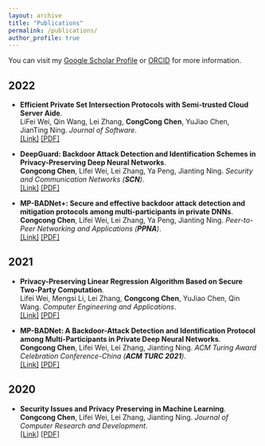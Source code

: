 ```yaml
---
layout: archive
title: "Publications"
permalink: /publications/
author_profile: true
---
```

<!-- ---
layout: archive
title: "Publications"
permalink: /publications/
author_profile: true
--- -->

<!-- {% if author.googlescholar %}
  You can also find my articles on <u><a href="{{author.googlescholar}}">my Google Scholar profile</a>.</u>
{% endif %}

{% include base_path %}

{% for post in site.publications reversed %}
  {% include archive-single.html %}
{% endfor %} -->
You can visit my [Google Scholar Profile](https://scholar.google.com/citations?user=mKiN4goAAAAJ&hl=zh-CN) or [ORCID](https://orcid.org/0000-0002-1716-1332) for more information.
## 2022
* <b>Efficient Private Set Intersection Protocols with Semi-trusted Cloud Server Aide</b>.<br>
LiFei Wei, Qin Wang, Lei Zhang,  <b>CongCong Chen</b>, YuJiao Chen, JianTing Ning. 
<i>Journal of Software</i>.<br>
[[Link]](http://dx.doi.org/10.13328/j.cnki.jos.006397)
[[PDF]](https://chen-congcong.github.io/files/paper/2022-11-15-efficient-private-set-intersection-protocols-with-semi-trusted-cloud-server-aided.pdf)

* <b>DeepGuard: Backdoor Attack Detection and Identification Schemes in Privacy-Preserving Deep Neural Networks</b>.<br>
<b>Congcong Chen</b>, Lifei Wei, Lei Zhang, Ya Peng, Jianting Ning. 
<i>Security and Communication Networks (<b>SCN</b>)</i>.<br>
[[Link]](https://doi.org/10.1155/2022/2985308)
[[PDF]](https://chen-congcong.github.io/files/paper/2022-10-10-paper-deepguard.pdf)

* <b>MP-BADNet+: Secure and effective backdoor attack detection and mitigation protocols among multi-participants in private DNNs</b>.<br>
<b>Congcong Chen</b>, Lifei Wei, Lei Zhang, Ya Peng, Jianting Ning. 
<i>Peer-to-Peer Networking and Applications (<b>PPNA</b>)</i>.<br>
[[Link]](https://doi.org/10.1007/s12083-022-01377-6)
[[PDF]](https://chen-congcong.github.io/files/paper/2022-09-05-paper-mp-badnet+.pdf)

## 2021
* <b>Privacy-Preserving Linear Regression Algorithm Based on Secure Two-Party Computation</b>.<br>
Lifei Wei, Mengsi Li, Lei Zhang, <b>Congcong Chen</b>, YuJiao Chen, Qin Wang. 
<i>Computer Engineering and Applications</i>.<br>
[[Link]](https://doi.org/10.3778/j.issn.1002-8331.2007-0337)
[[PDF]](https://chen-congcong.github.io/files/paper/2021-11-16-paper-privacy-preserving-linear-regression-algorithm-based-on-secure-two-party-computation.pdf)

* <b>MP-BADNet: A Backdoor-Attack Detection and Identification Protocol among Multi-Participants in Private Deep Neural Networks</b>.<br>
<b>Congcong Chen</b>, Lifei Wei, Lei Zhang, Jianting Ning. 
<i>ACM Turing Award Celebration Conference-China (<b>ACM TURC 2021</b>)</i>.<br>
[[Link]](https://doi.org/10.1145/3472634.3472660)
[[PDF]](https://chen-congcong.github.io/files/paper/2021-07-30-paper-mp-badnet.pdf)

## 2020
* <b>Security Issues and Privacy Preserving in Machine Learning</b>.<br>
<b>Congcong Chen</b>, Lifei Wei, Lei Zhang, Jianting Ning. 
<i>Journal of Computer Research and Development</i>.<br>
[[Link]](https://doi.org/10.7544/issn1000-1239.2020.20200426)
[[PDF]](https://chen-congcong.github.io/files/paper/2020-10-01-paper-security-issues-and-privacy-preserving-in-machine-learning.pdf)
